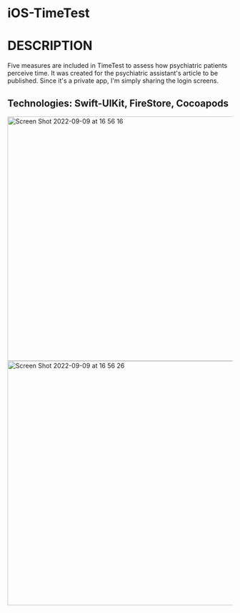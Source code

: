 # iOS-TimeTest

# DESCRIPTION


Five measures are included in TimeTest to assess how psychiatric patients perceive time. 
It was created for the psychiatric assistant's article to be published. Since it's a private app, I'm simply sharing the login screens.

## Technologies: Swift-UIKit, FireStore, Cocoapods

<img width="548" alt="Screen Shot 2022-09-09 at 16 56 16" src="https://user-images.githubusercontent.com/55625400/189366895-a5ceb945-f54b-4675-80ec-7ee38418d6bc.png">

<img width="548" alt="Screen Shot 2022-09-09 at 16 56 26" src="https://user-images.githubusercontent.com/55625400/189366915-f724ecc0-ebb4-4b65-b998-7578fa541abf.png">











